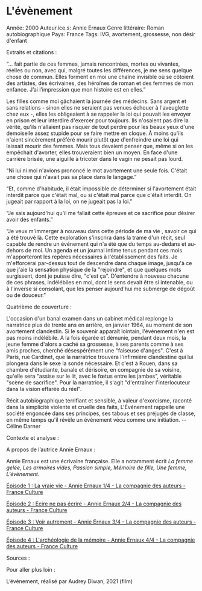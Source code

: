 # L'évènement

Année: 2000
Auteur.ice.s: Annie Ernaux
Genre littéraire: Roman autobiographique
Pays: France
Tags: IVG, avortement, grossesse, non désir d'enfant

Extraits et citations : 

“… fait partie de ces femmes, jamais rencontrées, mortes ou vivantes, réelles ou non, avec qui, malgré toutes les différences, je me sens quelque chose de commun. Elles forment en moi une chaîne invisible où se côtoient des artistes, des écrivaines, des héroïnes de roman et des femmes de mon enfance. J’ai l’impression que mon histoire est en elles.”

Les filles comme moi gâchaient la journée des médecins. Sans argent et sans relations - sinon elles ne seraient pas venues échouer à l'aveuglette chez eux -, elles les obligeaient à se rappeler la loi qui pouvait les envoyer en prison et leur interdire d'exercer pour toujours. Ils n'osaient pas dire la vérité, qu'ils n'allaient pas risquer de tout perdre pour les beaux yeux d'une demoiselle assez stupide pour se faire mettre en cloque. À moins qu'ils n'aient sincèrement préféré mourir plutôt que d'enfreindre une loi qui laissait mourir des femmes. Mais tous devaient penser que, même si on les empêchait d'avorter, elles trouveraient bien un moyen. En face d'une carrière brisée, une aiguille à tricoter dans le vagin ne pesait pas lourd.

“Ni lui ni moi n'avions prononcé le mot avortement une seule fois. C'était une chose qui n'avait pas sa place dans le langage.”

“Et, comme d'habitude, il était impossible de déterminer si l'avortement était interdit parce que c'était mal, ou si c'était mal parce que c'était interdit. On jugeait par rapport à la loi, on ne jugeait pas la loi.”

“Je sais aujourd'hui qu'il me fallait cette épreuve et ce sacrifice pour désirer avoir des enfants.”

“Je veux m'immerger à nouveau dans cette période de ma vie , savoir ce qui a été trouvé là. Cette exploration s'inscrira dans la trame d'un récit, seul capable de rendre un événement qui n'a été que du temps au-dedans et au-dehors de moi. Un agenda et un journal intime tenus pendant ces mois m'apporteront les repères nécessaires à l'établissement des faits. Je m'efforcerai par-dessus tout de descendre dans chaque image, jusqu'à ce que j'aie la sensation physique de la "rejoindre", et que quelques mots surgissent, dont je puisse dire, "c'est ça". D'entendre à nouveau chacune de ces phrases, indélébiles en moi, dont le sens devait être si intenable, ou à l'inverse si consolant, que les penser aujourd'hui me submerge de dégoût ou de douceur.”

Quatrième de couverture : 

L'occasion d'un banal examen dans un cabinet médical replonge la narratrice plus de trente ans en arrière, en janvier 1964, au moment de son avortement clandestin. Si le souvenir apparaît lointain, l'événement n'en est pas moins indélébile. A la fois égarée et démunie, pendant deux mois, la jeune femme d'alors a caché sa grossesse, à ses parents comme à ses amis proches, cherché désespérément une "faiseuse d'anges". C'est à Paris, rue Cardinet, que la narratrice trouvera l'infirmière clandestine qui lui plongera dans le sexe la sonde nécessaire. Et c'est à Rouen, dans sa chambre d'étudiante, banale et dérisoire, en compagnie de sa voisine, qu'elle sera "assise sur le lit, avec le fœtus entre les jambes", véritable "scène de sacrifice". Pour la narratrice, il s'agit "d'entraîner l'interlocuteur dans la vision effarée du réel".

Récit autobiographique terrifiant et sensible, à valeur d'exorcisme, raconté dans la simplicité violente et cruelle des faits, L'Événement rappelle une société engoncée dans ses principes, ses tabous et ses préjugés de classe, en même temps qu'il révèle un événement vécu comme une initiation. --Céline Darner

Contexte et analyse : 

A propos de l’autrice Annie Ernaux :

Annie Ernaux est une écrivaine française. Elle a notamment écrit *La femme gelée, Les armoires vides, Passion simple, Mémoire de fille, Une femme, L’évènement*. 

[Épisode 1 : La vraie vie - Annie Ernaux 1/4 - La compagnie des auteurs - France Culture](https://www.franceculture.fr/emissions/la-compagnie-des-auteurs/annie-ernaux-14-la-vraie-vie) 

[Épisode 2 :  Ecire ne pas écrire - Annie Ernaux 2/4 - La compagnie des auteurs - France Culture](https://www.franceculture.fr/emissions/la-compagnie-des-auteurs/annie-ernaux-24-ecrire-de-ne-pas-ecrire) 

[Épisode 3 : Voir autrement - Annie Ernaux 3/4 - La compagnie des auteurs - France Culture](https://www.franceculture.fr/emissions/la-compagnie-des-auteurs/annie-ernaux-34-voir-autrement-0) 

[Épisode 4 : L'archéologie de la mémoire - Annie Ernaux 4/4 - La compagnie des auteurs - France Culture](https://www.franceculture.fr/emissions/la-compagnie-des-auteurs/annie-ernaux-44-larcheologie-de-la-memoire-0) 

Sources : 

Pour aller plus loin : 

L’évènement, réalisé par Audrey Diwan, 2021 (film)